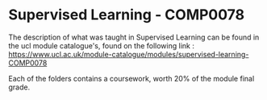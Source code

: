 # Supervised Learning - COMP0078

The description of what was taught in Supervised Learning can be found in the ucl module catalogue's, found on the following link : https://www.ucl.ac.uk/module-catalogue/modules/supervised-learning-COMP0078

Each of the folders contains a coursework, worth 20% of the module final grade.